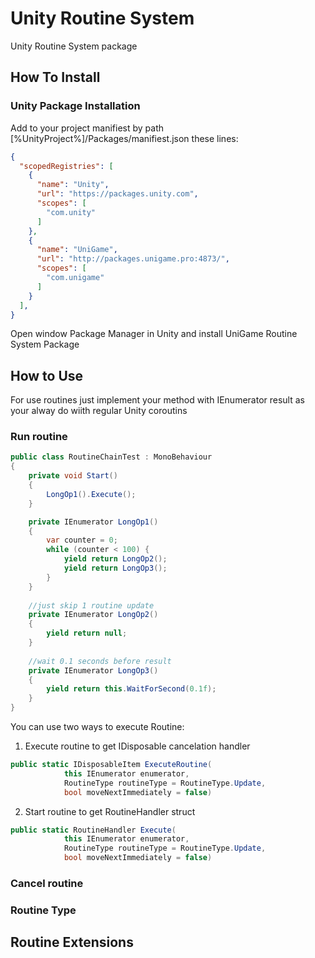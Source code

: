 # Unity Routine System

Unity Routine System package

## How To Install

### Unity Package Installation

Add to your project manifiest by path [%UnityProject%]/Packages/manifiest.json these lines:

```json
{
  "scopedRegistries": [
    {
      "name": "Unity",
      "url": "https://packages.unity.com",
      "scopes": [
        "com.unity"
      ]
    },
    {
      "name": "UniGame",
      "url": "http://packages.unigame.pro:4873/",
      "scopes": [
        "com.unigame"
      ]
    }
  ],
}
```
Open window Package Manager in Unity and install UniGame Routine System Package

## How to Use

For use routines just implement your method with IEnumerator result as your alway do wiith regular Unity coroutins

### Run routine

```csharp
public class RoutineChainTest : MonoBehaviour
{
    private void Start()
    {
        LongOp1().Execute();
    }

    private IEnumerator LongOp1()
    {
        var counter = 0;
        while (counter < 100) {
            yield return LongOp2();
            yield return LongOp3();
        }
    }
    
    //just skip 1 routine update
    private IEnumerator LongOp2()
    {
        yield return null;
    }
    
    //wait 0.1 seconds before result
    private IEnumerator LongOp3()
    {
        yield return this.WaitForSecond(0.1f);
    }
}

```

You can use two ways to execute Routine:

1. Execute routine to get IDisposable cancelation handler

```csharp
public static IDisposableItem ExecuteRoutine(
            this IEnumerator enumerator, 
            RoutineType routineType = RoutineType.Update,
            bool moveNextImmediately = false)
```

2. Start routine to get RoutineHandler struct

```csharp
public static RoutineHandler Execute(
            this IEnumerator enumerator, 
            RoutineType routineType = RoutineType.Update,
            bool moveNextImmediately = false)
```

### Cancel routine

### Routine Type

## Routine Extensions
